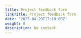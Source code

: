 ```yaml
---
title: Project feedback form
linkTitle: Project feedback form
date: '2025-04-29T17:10:00Z'
weight: 0
description: No content
---
```



